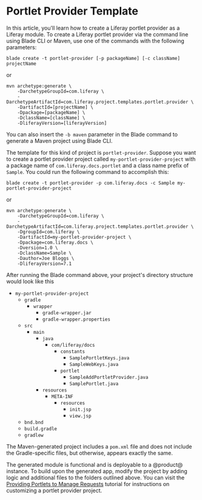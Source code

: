 # Portlet Provider Template [](id=portlet-provider-template)

In this article, you'll learn how to create a Liferay portlet provider as a
Liferay module. To create a Liferay portlet provider via the command line using
Blade CLI or Maven, use one of the commands with the following parameters:

    blade create -t portlet-provider [-p packageName] [-c className] projectName

or

    mvn archetype:generate \
        -DarchetypeGroupId=com.liferay \
        -DarchetypeArtifactId=com.liferay.project.templates.portlet.provider \
        -DartifactId=[projectName] \
        -Dpackage=[packageName] \
        -DclassName=[className] \
        -DliferayVersion=[liferayVersion]

You can also insert the `-b maven` parameter in the Blade command to generate a
Maven project using Blade CLI.

The template for this kind of project is `portlet-provider`. Suppose you want to
create a portlet provider project called `my-portlet-provider-project` with a
package name of `com.liferay.docs.portlet` and a class name prefix of `Sample`.
You could run the following command to accomplish this:

    blade create -t portlet-provider -p com.liferay.docs -c Sample my-portlet-provider-project

or

    mvn archetype:generate \
        -DarchetypeGroupId=com.liferay \
        -DarchetypeArtifactId=com.liferay.project.templates.portlet.provider \
        -DgroupId=com.liferay \
        -DartifactId=my-portlet-provider-project \
        -Dpackage=com.liferay.docs \
        -Dversion=1.0 \
        -DclassName=Sample \
        -Dauthor=Joe Bloggs \
        -DliferayVersion=7.1

After running the Blade command above, your project's directory structure would
look like this

- `my-portlet-provider-project`
    - `gradle`
        - `wrapper`
            - `gradle-wrapper.jar`
            - `gradle-wrapper.properties`
    - `src`
        - `main`
            - `java`
                - `com/liferay/docs`
                    - `constants`
                        - `SamplePortletKeys.java`
                        - `SampleWebKeys.java`
                    - `portlet`
                        - `SampleAddPortletProvider.java`
                        - `SamplePortlet.java`
            - `resources`
                - `META-INF`
                    - `resources`
                        - `init.jsp`
                        - `view.jsp`
    - `bnd.bnd`
    - `build.gradle`
    - `gradlew`

The Maven-generated project includes a `pom.xml` file and does not include the
Gradle-specific files, but otherwise, appears exactly the same.

The generated module is functional and is deployable to a @product@ instance. To
build upon the generated app, modify the project by adding logic and additional
files to the folders outlined above. You can visit the
[Providing Portlets to Manage Requests](/develop/tutorials/-/knowledge_base/7-0/providing-portlets-to-manage-requests)
tutorial for instructions on customizing a portlet provider project.
